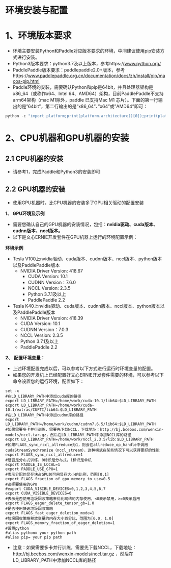 # 环境安装与配置

# 1、环境版本要求

- 环境主要安装Python和Paddle对应版本要求的环境，中间建议使用pip安装方式进行安装。
- Python3版本要求：python3.7及以上版本，参考https://www.python.org/ 
- PaddlePaddle版本要求：paddlepaddle2.0+版本，参考https://www.paddlepaddle.org.cn/documentation/docs/zh/install/pip/macos-pip.html
- Paddle环境的安装，需要确认Python和pip是64bit，并且处理器架构是x86_64（或称作x64、Intel 64、AMD64）架构，目前PaddlePaddle不支持arm64架构（mac M1除外，paddle 已支持Mac M1 芯片）。下面的第一行输出的是”64bit”，第二行输出的是”x86_64”、”x64”或”AMD64”即可：

```java
python -c "import platform;print(platform.architecture()[0]);print(platform.machine())"
```

# 2、CPU机器和GPU机器的安装

## 2.1 CPU机器的安装

- 请参考1，完成Paddle和Python3的安装即可

## 2.2 GPU机器的安装

- 使用GPU机器时，比CPU机器的安装多了GPU相关驱动的配置安装

**1、 GPU环境及示例**

- 需要您确认自己的GPU机器的安装情况，包括：**nvidia驱动、cuda版本、cudnn版本、nccl版本。**
- 以下是文心ERNIE开发套件在GPU机器上运行的环境配置示例：

**环境示例**

- Tesla V100上nvidia驱动、cuda版本、cudnn版本、nccl版本、python版本以及PaddlePaddle版本
  - NVIDIA Driver Version: 418.67
    - CUDA Version: 10.1
    - CUDNN Version：7.6.0
    - NCCL Version: 2.3.5
    - Python 3.7.1及以上
    - PaddlePaddle 2.2
- Tesla K40上nvidia驱动、cuda版本、cudnn版本、nccl版本、python版本以及PaddlePaddle版本
  - NVIDIA Driver Version: 418.39
  - CUDA Version: 10.1
  - CUDNN Version：7.0.3
  - NCCL Version: 2.3.5
  - Python 3.7.1及以上
  - PaddlePaddle 2.2

**2、** **配置环境变量：**

- 上述环境配置完成以后，可以参考以下方式进行运行时环境变量的配置。
- 如果您的开发机上已经配置好文心ERNIE开发套件需要的环境，可以参考以下命令设置您的运行环境，配置如下：

```plain
set -x
#在LD_LIBRARY_PATH中添加cuda库的路径
export LD_LIBRARY_PATH=/home/work/cuda-10.1/lib64:$LD_LIBRARY_PATH
export LD_LIBRARY_PATH=/home/work/cuda-10.1/extras/CUPTI/lib64:$LD_LIBRARY_PATH
#在LD_LIBRARY_PATH中添加cudnn库的路径
export LD_LIBRARY_PATH=/home/work/cudnn/cudnn7.6.5/lib64:$LD_LIBRARY_PATH
#如果需要多卡并行训练，需要先下载NCCL，下载地址：http://bj.bcebos.com/wenxin-models/nccl.tar.gz，然后在LD_LIBRARY_PATH中添加NCCL库的路径
export LD_LIBRARY_PATH=/home/work/nccl_2.3.5/lib:$LD_LIBRARY_PATH
#如果FLAGS_sync_nccl_allreduce为1，则会在allreduce_op_handle中调用cudaStreamSynchronize（nccl_stream），这种模式在某些情况下可以获得更好的性能
export FLAGS_sync_nccl_allreduce=1
#是否是分布式训练，0标识是分布式，1标识是单机
export PADDLE_IS_LOCAL=1
export PADDLE_USE_GPU=1
#表示分配的显存块占GPU总可用显存大小的比例，范围[0,1]
export FLAGS_fraction_of_gpu_memory_to_use=0.5
#选择要使用的GPU
#export CUDA_VISIBLE_DEVICES=0,1,2,3,4,5,6,7
export CUDA_VISIBLE_DEVICES=0
#表示是否使用垃圾回收策略来优化网络的内存使用，<0表示禁用，>=0表示启用
export FLAGS_eager_delete_tensor_gb=1.0
#是否使用快速垃圾回收策略
export FLAGS_fast_eager_deletion_mode=1
#垃圾回收策略释放变量的内存大小百分比，范围为[0.0, 1.0]
export FLAGS_memory_fraction_of_eager_deletion=1
#设置python
#alias python= your python path
#alias pip= your pip path
```

- 注意：如果需要多卡并行训练，需要先下载NCCL，下载地址：http://bj.bcebos.com/wenxin-models/nccl.tar.gz ，然后在LD_LIBRARY_PATH中添加NCCL库的路径
